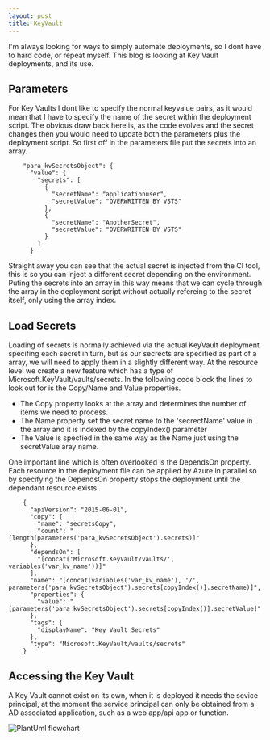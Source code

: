 ```yaml
---
layout: post
title: KeyVault
---
```


I'm always looking for ways to simply automate deployments, so I dont have to hard code, or repeat myself.
This blog is looking at Key Vault deployments, and its use.

## Parameters

For Key Vaults I dont like to specify the normal keyvalue pairs, as it would mean that I have to specify the name of the secret within the deployment script.
The obvious draw back here is, as the code evolves and the secret changes then you would need to update both the parameters plus the deployment script.
So first off in the parameters file put the secrets into an array.

```
    "para_kvSecretsObject": {
      "value": {
        "secrets": [
          {
            "secretName": "applicationuser",
            "secretValue": "OVERWRITTEN BY VSTS"
          },
          {
            "secretName": "AnotherSecret",
            "secretValue": "OVERWRITTEN BY VSTS"
          }
        ]
      }
```

Straight away you can see that the actual secret is injected from the CI tool, this is so you can inject a different secret depending on the environment.
Puting the secrets into an array in this way means that we can cycle through the array in the deployment script without actually refereing to the secret itself, only using the array index.

## Load Secrets

Loading of secrets is normally achieved via the actual KeyVault deployment specifing each secret in turn, but as our secrects are specified as part of a array, we will need to apply them in a slightly different way.
At the resource level we create a new feature which has a type of Microsoft.KeyVault/vaults/secrets. In the following code block the lines to look out for is the Copy/Name and Value properties.
* The Copy property looks at the array and determines the number of items we need to process.
* The Name property set the secret name to the 'secrectName' value in the array and it is indexed by the copyIndex() parameter
* The Value is specfied in the same way as the Name just using the secretValue aray name. 

One important line which is often overlooked is the DependsOn property. Each resource in the deployment file can be applied by Azure in parallel so by specifying the DependsOn property stops the deployment until the dependant resource exists. 

```
    {
      "apiVersion": "2015-06-01",
      "copy": {
        "name": "secretsCopy",
        "count": "[length(parameters('para_kvSecretsObject').secrets)]"
      },
      "dependsOn": [
        "[concat('Microsoft.KeyVault/vaults/', variables('var_kv_name'))]"
      ],
      "name": "[concat(variables('var_kv_name'), '/', parameters('para_kvSecretsObject').secrets[copyIndex()].secretName)]",
      "properties": {
        "value": "[parameters('para_kvSecretsObject').secrets[copyIndex()].secretValue]"
      },
      "tags": {
        "displayName": "Key Vault Secrets"
      },
      "type": "Microsoft.KeyVault/vaults/secrets"
    }

```

## Accessing the Key Vault

A Key Vault cannot exist on its own, when it is deployed it needs the sevice principal, at the moment the service principal can only be obtained from a AD associated application, such as a web app/api app or function.

![PlantUml flowchart](http://www.plantuml.com/plantuml/proxy?cache=no&src=https://raw.github.com/Kf-GaryNewport/Kf-GaryNewport.github.io/master/assets/keyvault.puml)





